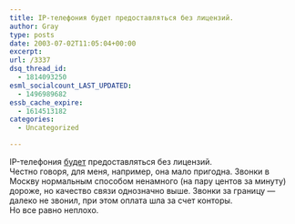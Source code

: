 ```yaml
---
title: IP-телефония будет предоставляться без лицензий.
author: Gray
type: posts
date: 2003-07-02T11:05:04+00:00
excerpt:
url: /3337
dsq_thread_id:
  - 1814093250
esml_socialcount_LAST_UPDATED:
  - 1496989682
essb_cache_expire:
  - 1614513182
categories:
  - Uncategorized

---
```








IP-телефония <a href="http://www.obozrevatel.com.ua/tech/4/87953.html" target="_blank">будет</a> предоставляться без лицензий.  
Честно говоря, для меня, например, она мало пригодна. Звонки в Москву нормальным способом ненамного (на пару центов за минуту) дороже, но качество связи однозначно выше. Звонки за границу &#8212; далеко не звонил, при этом оплата шла за счет конторы.  
Но все равно неплохо.